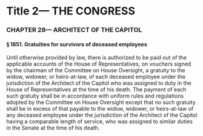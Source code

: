 
# Title 2— THE CONGRESS
### CHAPTER 28— ARCHITECT OF THE CAPITOL
#### § 1851. Gratuities for survivors of deceased employees

Until otherwise provided by law, there is authorized to be paid out of the applicable accounts of the House of Representatives, on vouchers signed by the chairman of the Committee on House Oversight, a gratuity to the widow, widower, or heirs-at-law, of each deceased employee under the jurisdiction of the Architect of the Capitol who was assigned to duty in the House of Representatives at the time of his death. The payment of each such gratuity shall be in accordance with uniform rules and regulations adopted by the Committee on House Oversight except that no such gratuity shall be in excess of that payable to the widow, widower, or heirs-at-law of any deceased employee under the jurisdiction of the Architect of the Capitol having a comparable length of service, who was assigned to similar duties in the Senate at the time of his death.
